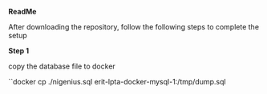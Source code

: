 **ReadMe**

After downloading the repository, follow the following steps to complete the setup

**Step 1**

copy the database file to docker

``docker cp ./nigenius.sql erit-lpta-docker-mysql-1:/tmp/dump.sql

